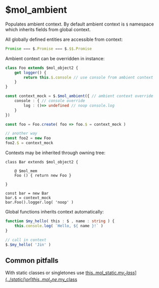 # $mol_ambient

Populates ambient context. By default ambient context is `$` namespace which inherits fields from global context.

All globally defined entities are accessible from context:

```typescript
Promise === $.Promise === $.$$.Promise
```

Ambient context can be overridden in instance:

```typescript
class Foo extends $mol_object2 {
	get logger() {
		return this.$.console // use console from ambient context
	}
}

const context_mock = $.$mol_ambient({ // ambient context override
	console : { // console override
		log : ()=> undefined // noop console.log
	}
})

const foo = Foo.create( foo => foo.$ = context_mock )

// another way
const foo2 = new Foo
foo2.$ = context_mock
```

Contexts may be inherited through owning tree:

```
class Bar extends $mol_object2 {
	
	@ $mol_mem
	Foo () { return new Foo }

}

const bar = new Bar
bar.$ = context_mock
bar.Foo().logger.log( 'noop' )
```

Global functions inherits context automatically:

```typescript
function $my_hello( this : $ , name : string ) {
	this.console.log( `Hello, ${ name }!` )
}

// call in context
$.$my_hello( 'Jin' )
```

## Common pitfalls

With static classes or singletones use [this.$.$mol_static.$my_class](../static/) or [this.$.$mol_one.$my_class](../one/)
